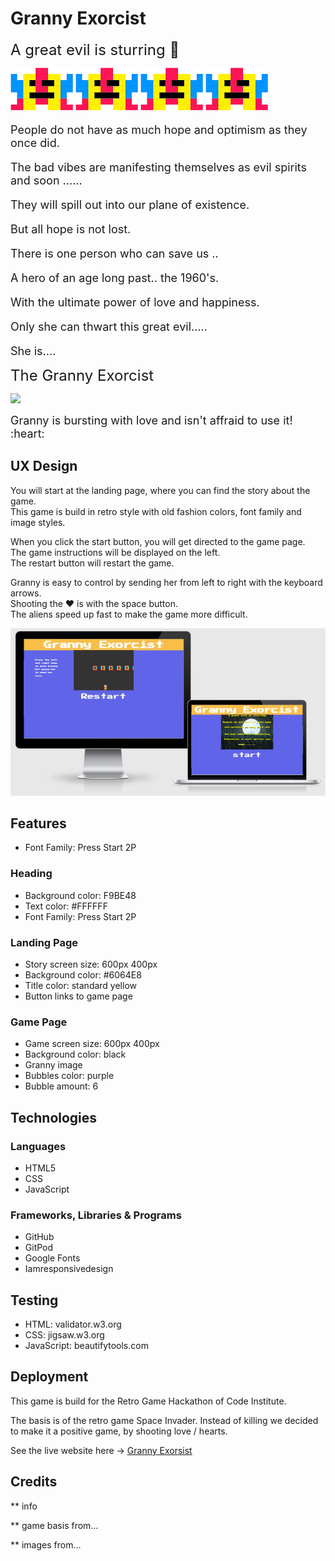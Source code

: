 # Granny Exorcist
<font size="5">A great evil is sturring :imp: </font>

![](assets/images/monster_one-small.png)
![](assets/images/monster_one-small.png)
![](assets/images/monster_one-small.png)
![](assets/images/monster_one-small.png)

<font size="4">

People do not have as much hope and optimism as they once did.

The bad vibes are manifesting themselves as evil spirits and soon ...... 

They will spill out into our plane of existence.

But all hope is not lost.

There is one person who can save us ..

A hero of an age long past.. the 1960's.

With the ultimate power of love and happiness.

Only she can thwart this great evil.....

She is....
</font>

<font size="5">The Granny Exorcist</font>

![](assets/images/granny-small.png)

<font size="4">
Granny is bursting with love and isn't affraid to use it! :heart:
</font>

## UX Design
You will start at the landing page, where you can find the story about the game. <br>
This game is build in retro style with old fashion colors, font family and image styles. 

When you click the start button, you will get directed to the game page.<br>
The game instructions will be displayed on the left. <br>
The restart button will restart the game.

Granny is easy to control by sending her from left to right with the keyboard arrows. <br>
Shooting the :heart: is with the space button. <br>
The aliens speed up fast to make the game more difficult.

![](assets/images/website.JPG)

## Features
- Font Family: Press Start 2P
### Heading
- Background color: F9BE48
- Text color: #FFFFFF
- Font Family: Press Start 2P
### Landing Page
- Story screen size: 600px 400px
- Background color: #6064E8
- Title color: standard yellow
- Button links to game page
### Game Page
- Game screen size: 600px 400px
- Background color: black
- Granny image
- Bubbles color: purple
- Bubble amount: 6

## Technologies
### Languages
- HTML5
- CSS
- JavaScript
### Frameworks, Libraries & Programs
- GitHub
- GitPod
- Google Fonts
- Iamresponsivedesign

## Testing
- HTML: validator.w3.org
- CSS: jigsaw.w3.org
- JavaScript: beautifytools.com

## Deployment

This game is build for the Retro Game Hackathon of Code Institute. 

The basis is of the retro game Space Invader. Instead of killing we decided to make it a positive game, by shooting love / hearts.

See the live website here -> [Granny Exorsist](https://dilner1.github.io/Hackathon_Game_new/)

## Credits

** info

** game basis from...

** images from...
